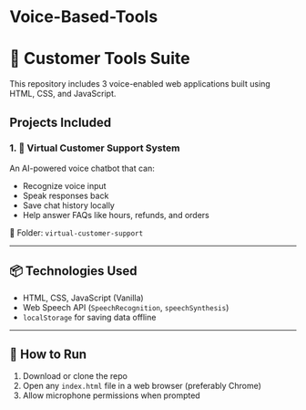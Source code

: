 # Voice-Based-Tools
# 🧠 Customer Tools Suite

This repository includes 3 voice-enabled web applications built using HTML, CSS, and JavaScript.

## Projects Included

### 1. 🤖 Virtual Customer Support System
An AI-powered voice chatbot that can:
- Recognize voice input
- Speak responses back
- Save chat history locally
- Help answer FAQs like hours, refunds, and orders

📁 Folder: `virtual-customer-support`

---

## 📦 Technologies Used
- HTML, CSS, JavaScript (Vanilla)
- Web Speech API (`SpeechRecognition`, `speechSynthesis`)
- `localStorage` for saving data offline

---

## 🚀 How to Run
1. Download or clone the repo
2. Open any `index.html` file in a web browser (preferably Chrome)
3. Allow microphone permissions when prompted
